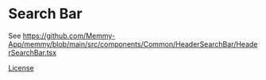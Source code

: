# Search Bar

See https://github.com/Memmy-App/memmy/blob/main/src/components/Common/HeaderSearchBar/HeaderSearchBar.tsx

[License](https://github.com/Memmy-App/memmy/blob/main/src/components/Common/HeaderSearchBar/LICENSE)
